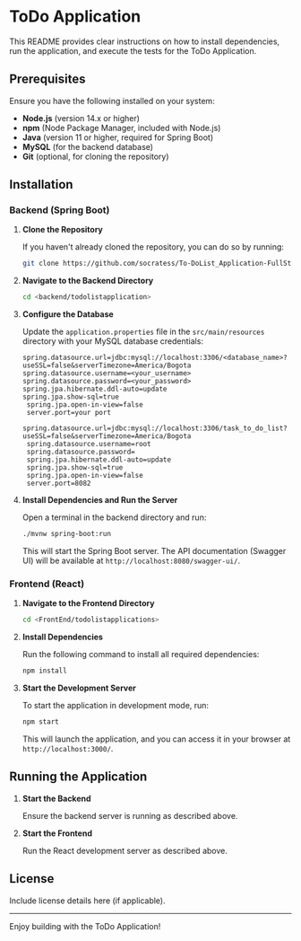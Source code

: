 # ToDo Application

This README provides clear instructions on how to install dependencies, run the application, and execute the tests for the ToDo Application.

## Prerequisites

Ensure you have the following installed on your system:

- **Node.js** (version 14.x or higher)
- **npm** (Node Package Manager, included with Node.js)
- **Java** (version 11 or higher, required for Spring Boot)
- **MySQL** (for the backend database)
- **Git** (optional, for cloning the repository)

## Installation

### Backend (Spring Boot)

1. **Clone the Repository**

   If you haven't already cloned the repository, you can do so by running:

   ```bash
   git clone https://github.com/socratess/To-DoList_Application-FullStack
   ```

2. **Navigate to the Backend Directory**

   ```bash
   cd <backend/todolistapplication>
   ```

3. **Configure the Database**

   Update the `application.properties` file in the `src/main/resources` directory with your MySQL database credentials:

   ```properties
   spring.datasource.url=jdbc:mysql://localhost:3306/<database_name>?useSSL=false&serverTimezone=America/Bogota
   spring.datasource.username=<your_username>
   spring.datasource.password=<your_password>
   spring.jpa.hibernate.ddl-auto=update
   spring.jpa.show-sql=true
    spring.jpa.open-in-view=false
    server.port=your port
   
   spring.datasource.url=jdbc:mysql://localhost:3306/task_to_do_list?useSSL=false&serverTimezone=America/Bogota
    spring.datasource.username=root
    spring.datasource.password=
    spring.jpa.hibernate.ddl-auto=update
    spring.jpa.show-sql=true
    spring.jpa.open-in-view=false
    server.port=8082
   ```



4. **Install Dependencies and Run the Server**

   Open a terminal in the backend directory and run:

   ```bash
   ./mvnw spring-boot:run
   ```

   This will start the Spring Boot server. The API documentation (Swagger UI) will be available at `http://localhost:8080/swagger-ui/`.

### Frontend (React)

1. **Navigate to the Frontend Directory**

   ```bash
   cd <FrontEnd/todolistapplications>
   ```

2. **Install Dependencies**

   Run the following command to install all required dependencies:

   ```bash
   npm install
   ```

3. **Start the Development Server**

   To start the application in development mode, run:

   ```bash
   npm start
   ```

   This will launch the application, and you can access it in your browser at `http://localhost:3000/`.

## Running the Application

1. **Start the Backend**

   Ensure the backend server is running as described above.

2. **Start the Frontend**

   Run the React development server as described above.


## License

Include license details here (if applicable).

---

Enjoy building with the ToDo Application!

